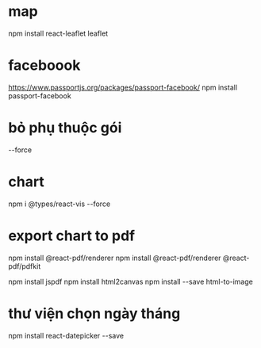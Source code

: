 # map
npm install react-leaflet leaflet


# faceboook
https://www.passportjs.org/packages/passport-facebook/
npm install passport-facebook



# bỏ phụ thuộc gói
--force


# chart
npm i @types/react-vis --force


# export chart to pdf
npm install @react-pdf/renderer
npm install @react-pdf/renderer @react-pdf/pdfkit

npm install jspdf
npm install html2canvas
npm install --save html-to-image


# thư viện chọn ngày tháng
npm install react-datepicker --save